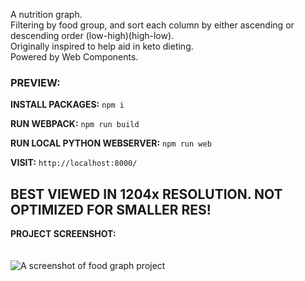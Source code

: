 A nutrition graph.<br/>
Filtering by food group, and sort each column by either ascending or descending order (low-high)(high-low).<br/>
Originally inspired to help aid in keto dieting.<br/>
Powered by Web Components.<br/>

### PREVIEW:

**INSTALL PACKAGES:**
```npm i```

**RUN WEBPACK:**
```npm run build```

**RUN LOCAL PYTHON WEBSERVER:**
```npm run web```

**VISIT:**
```http://localhost:8000/```

## BEST VIEWED IN 1204x RESOLUTION. NOT OPTIMIZED FOR SMALLER RES!

**PROJECT SCREENSHOT:**<br/><br/><br/>
<img src="../../blob/main/project-ss.png" alt="A screenshot of food graph project" />
